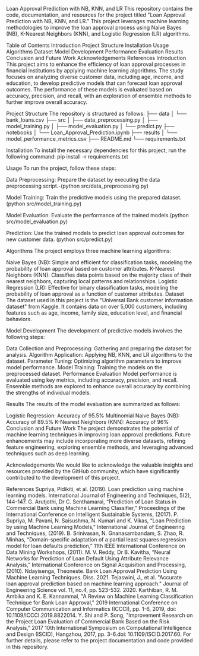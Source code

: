 Loan Approval Prediction with NB, KNN, and LR
This repository contains the code, documentation, and resources for the project titled "Loan Approval Prediction with NB, KNN, and LR." This project leverages machine learning methodologies to improve the loan approval process using Naive Bayes (NB), K-Nearest Neighbors (KNN), and Logistic Regression (LR) algorithms.

Table of Contents
Introduction
Project Structure
Installation
Usage
Algorithms
Dataset
Model Development
Performance Evaluation
Results
Conclusion and Future Work
Acknowledgements
References
Introduction
This project aims to enhance the efficiency of loan approval processes in financial institutions by applying machine learning algorithms. The study focuses on analyzing diverse customer data, including age, income, and education, to develop predictive models that can forecast loan approval outcomes. The performance of these models is evaluated based on accuracy, precision, and recall, with an exploration of ensemble methods to further improve overall accuracy.

Project Structure
The repository is structured as follows:
├── data
│   └── bank_loans.csv
├── src
│   ├── data_preprocessing.py
│   ├── model_training.py
│   ├── model_evaluation.py
│   └── predict.py
├── notebooks
│   └── Loan_Approval_Prediction.ipynb
├── results
│   └── model_performance_metrics.csv
├── README.md
└── requirements.txt


Installation
To install the necessary dependencies for this project, run the following command: pip install -r requirements.txt

Usage
To run the project, follow these steps:

Data Preprocessing: Prepare the dataset by executing the data preprocessing script.-(python src/data_preprocessing.py)

Model Training: Train the predictive models using the prepared dataset.(python src/model_training.py)

Model Evaluation: Evaluate the performance of the trained models.(python src/model_evaluation.py)

Prediction: Use the trained models to predict loan approval outcomes for new customer data. (python src/predict.py)

Algorithms
The project employs three machine learning algorithms:

Naive Bayes (NB): Simple and efficient for classification tasks, modeling the probability of loan approval based on customer attributes.
K-Nearest Neighbors (KNN): Classifies data points based on the majority class of their nearest neighbors, capturing local patterns and relationships.
Logistic Regression (LR): Effective for binary classification tasks, modeling the probability of loan approval as a function of customer attributes.
Dataset
The dataset used in this project is the "Universal Bank customer information dataset" from Kaggle. It contains data on over 5,000 customers, including features such as age, income, family size, education level, and financial behaviors.

Model Development
The development of predictive models involves the following steps:

Data Collection and Preprocessing: Gathering and preparing the dataset for analysis.
Algorithm Application: Applying NB, KNN, and LR algorithms to the dataset.
Parameter Tuning: Optimizing algorithm parameters to improve model performance.
Model Training: Training the models on the preprocessed dataset.
Performance Evaluation
Model performance is evaluated using key metrics, including accuracy, precision, and recall. Ensemble methods are explored to enhance overall accuracy by combining the strengths of individual models.

Results
The results of the model evaluation are summarized as follows:

Logistic Regression: Accuracy of 95.5%
Multinomial Naive Bayes (NB): Accuracy of 89.5%
K-Nearest Neighbors (KNN): Accuracy of 96%
Conclusion and Future Work
The project demonstrates the potential of machine learning techniques in improving loan approval predictions. Future enhancements may include incorporating more diverse datasets, refining feature engineering, exploring ensemble methods, and leveraging advanced techniques such as deep learning.

Acknowledgements
We would like to acknowledge the valuable insights and resources provided by the GitHub community, which have significantly contributed to the development of this project.

References
Supriya, Pidikiti, et al. (2019). Loan prediction using machine learning models. International Journal of Engineering and Techniques, 5(2), 144-147.
G. Arutjothi, Dr C. Senthamarai, “Prediction of Loan Status in Commercial Bank using Machine Learning Classifier,” Proceedings of the International Conference on Intelligent Sustainable Systems, (2017).
P. Supriya, M. Pavani, N. Saisushma, N. Kumari and K. Vikas, “Loan Prediction by using Machine Learning Models,” International Journal of Engineering and Techniques, (2019).
B. Srinivasan, N. Gnanasambandam, S. Zhao, R. Minhas, “Domain-specific adaptation of a partial least squares regression model for loan defaults prediction,” 11th IEEE International Conference on Data Mining Workshops, (2011).
M. V. Reddy, Dr B. Kavitha, “Neural Networks for Prediction of Loan Default Using Attribute Relevance Analysis,” International Conference on Signal Acquisition and Processing, (2010).
Ndayisenga, Theoneste. Bank Loan Approval Prediction Using Machine Learning Techniques. Diss. 2021.
Tejaswini, J., et al. "Accurate loan approval prediction based on machine learning approach." Journal of Engineering Science vol. 11, no.4, pp. 523-532. 2020.
Karthiban, R. M. Ambika and K. E. Kannammal, "A Review on Machine Learning Classification Technique for Bank Loan Approval," 2019 International Conference on Computer Communication and Informatics (ICCCI), pp. 1-6, 2019, doi: 10.1109/ICCCI.2019.8822014.
Y. Shi and P. Song, "Improvement Research on the Project Loan Evaluation of Commercial Bank Based on the Risk Analysis," 2017 10th International Symposium on Computational Intelligence and Design (ISCID), Hangzhou, 2017, pp. 3-6.doi: 10.1109/ISCID.2017.60.
For further details, please refer to the project documentation and code provided in this repository.
